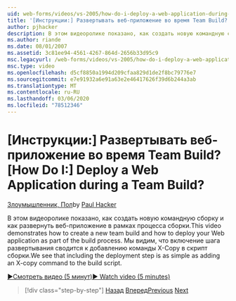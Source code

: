 ```yaml
---
uid: web-forms/videos/vs-2005/how-do-i-deploy-a-web-application-during-a-team-build
title: '[Инструкции:] Развертывать веб-приложение во время Team Build? | Документы Майкрософт'
author: pjhacker
description: В этом видеоролике показано, как создать новую командную сборку и как развернуть веб-приложение в рамках процесса сборки. Мы видим, что, включая пр...
ms.author: riande
ms.date: 08/01/2007
ms.assetid: 3c81ee94-4561-4267-864d-2656b33d95c9
msc.legacyurl: /web-forms/videos/vs-2005/how-do-i-deploy-a-web-application-during-a-team-build
msc.type: video
ms.openlocfilehash: d5cf8850a1994d209cfaa829d1de2f8bc79776e7
ms.sourcegitcommit: e7e91932a6e91a63e2e46417626f39d6b244a3ab
ms.translationtype: MT
ms.contentlocale: ru-RU
ms.lasthandoff: 03/06/2020
ms.locfileid: "78512346"
---
```

# <a name="how-do-i-deploy-a-web-application-during-a-team-build"></a><span data-ttu-id="d2487-105">[Инструкции:] Развертывать веб-приложение во время Team Build?</span><span class="sxs-lookup"><span data-stu-id="d2487-105">[How Do I:] Deploy a Web Application during a Team Build?</span></span>

<span data-ttu-id="d2487-106">[Злоумышленник, Пол](https://github.com/pjhacker)</span><span class="sxs-lookup"><span data-stu-id="d2487-106">by [Paul Hacker](https://github.com/pjhacker)</span></span>

<span data-ttu-id="d2487-107">В этом видеоролике показано, как создать новую командную сборку и как развернуть веб-приложение в рамках процесса сборки.</span><span class="sxs-lookup"><span data-stu-id="d2487-107">This video demonstrates how to create a new team build and how to deploy your Web application as part of the build process.</span></span> <span data-ttu-id="d2487-108">Мы видим, что включение шага развертывания сводится к добавлению команды X-Copy в скрипт сборки.</span><span class="sxs-lookup"><span data-stu-id="d2487-108">We see that including the deployment step is as simple as adding an X-copy command to the build script.</span></span>

[<span data-ttu-id="d2487-109">&#9654;Смотреть видео (5 минут)</span><span class="sxs-lookup"><span data-stu-id="d2487-109">&#9654; Watch video (5 minutes)</span></span>](https://channel9.msdn.com/Blogs/ASP-NET-Site-Videos/how-do-i-deploy-a-web-application-during-a-team-build)

> [!div class="step-by-step"]
> <span data-ttu-id="d2487-110">[Назад](how-do-i-automate-testing-using-team-build.md)
> [Вперед](how-do-i-run-unit-tests-against-a-deployed-database.md)</span><span class="sxs-lookup"><span data-stu-id="d2487-110">[Previous](how-do-i-automate-testing-using-team-build.md)
[Next](how-do-i-run-unit-tests-against-a-deployed-database.md)</span></span>
